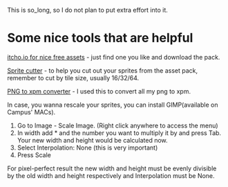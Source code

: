 This is so_long, so I do not plan to put extra effort into it.

# Some nice tools that are helpful

[itcho.io for nice free assets](https://itch.io/game-assets/tag-top-down) - just find one you like and download the pack.

[Sprite cutter](https://ezgif.com/sprite-cutter) - to help you cut out your sprites from the asset pack, remember to cut by tile size, usually 16/32/64.

[PNG to xpm converter](https://anyconv.com/xpm-to-png-converter/) - I used this to convert all my png to xpm.

In case, you wanna rescale your sprites, you can install GIMP(available on Campus' MACs).
1. Go to Image - Scale Image. (Right click anywhere to access the menu)
2. In width add * and the number you want to multiply it by and press Tab. Your new width and height would be calculated now.
3. Select Interpolation: None (this is very important)
4. Press Scale

 For pixel-perfect result the new width and height must be evenly divisible by the old width and height respectively and Interpolation must be None.
